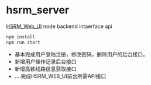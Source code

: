 # hsrm_server
[HSRM_Web_UI](https://github.com/yuanchao614/HSRM_WEB_UI) node backend intaerface api


```bash
npm install
npm run start
```

* 基本完成用户登陆注册，修改密码，删除用户的后台接口。
* 新增用户操作记录后台接口
* 新增高铁线路信息获取接口
* ....完成HSRM_WEB_UI前台所需API接口
